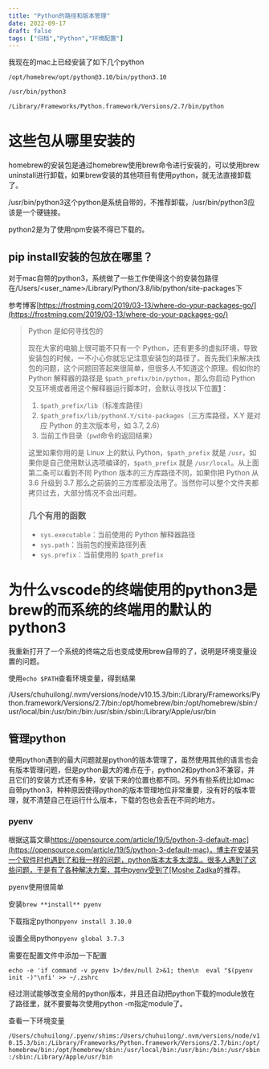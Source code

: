 ```yaml
---
title: "Python的路径和版本管理"
date: 2022-09-17
draft: false
tags: ["归档","Python","环境配置"]
---
```


我现在的mac上已经安装了如下几个python

```bash
/opt/homebrew/opt/python@3.10/bin/python3.10

/usr/bin/python3

/Library/Frameworks/Python.framework/Versions/2.7/bin/python
```

# **这些包从哪里安装的**

homebrew的安装包是通过homebrew使用brew命令进行安装的，可以使用brew uninstall进行卸载，如果brew安装的其他项目有使用python，就无法直接卸载了。

/usr/bin/python3这个python是系统自带的，不推荐卸载，/usr/bin/python3应该是一个硬链接。

python2是为了使用npm安装不得已下载的。

## **pip install安装的包放在哪里？**

对于mac自带的python3，系统做了一些工作使得这个的安装包路径在/Users/<user_name>/Library/Python/3.8/lib/python/site-packages下

参考博客[https://frostming.com/2019/03-13/where-do-your-packages-go/](https://frostming.com/2019/03-13/where-do-your-packages-go/)

> Python 是如何寻找包的
> 
> 
> 现在大家的电脑上很可能不只有一个 Python，还有更多的虚拟环境，导致安装包的时候，一不小心你就忘记注意安装包的路径了。首先我们来解决找包的问题，这个问题回答起来很简单，但很多人不知道这个原理。假如你的 Python 解释器的路径是 `$path_prefix/bin/python`，那么你启动 Python 交互环境或者用这个解释器运行脚本时，会默认寻找以下位置[1](https://frostming.com/2019/03-13/where-do-your-packages-go/#user-content-fn-1)：
> 
> 1. `$path_prefix/lib`（标准库路径）
> 2. `$path_prefix/lib/pythonX.Y/site-packages`（三方库路径，X.Y 是对应 Python 的主次版本号，如 3.7, 2.6）
> 3. 当前工作目录（`pwd`命令的返回结果）
> 
> 这里如果你用的是 Linux 上的默认 Python，`$path_prefix` 就是 `/usr`，如果你是自己使用默认选项编译的，`$path_prefix` 就是 `/usr/local`。从上面第二条可以看到不同 Python 版本的三方库路径不同，如果你把 Python 从 3.6 升级到 3.7 那么之前装的三方库都没法用了。当然你可以整个文件夹都拷贝过去，大部分情况不会出问题。
> 
> ### **几个有用的函数**
> 
> - `sys.executable`：当前使用的 Python 解释器路径
> - `sys.path`：当前包的搜索路径列表
> - `sys.prefix`：当前使用的 `$path_prefix`

# **为什么vscode的终端使用的python3是brew的而系统的终端用的默认的python3**

我重新打开了一个系统的终端之后也变成使用brew自带的了，说明是环境变量设置的问题。

使用`echo $PATH`查看环境变量，得到结果

/Users/chuhuilong/.nvm/versions/node/v10.15.3/bin:/Library/Frameworks/Python.framework/Versions/2.7/bin:/opt/homebrew/bin:/opt/homebrew/sbin:/usr/local/bin:/usr/bin:/bin:/usr/sbin:/sbin:/Library/Apple/usr/bin

## **管理python**

使用python遇到的最大问题就是python的版本管理了，虽然使用其他的语言也会有版本管理问题，但是python最大的难点在于，python2和python3不兼容，并且它们的安装方式还有多种，安装下来的位置也都不同。另外有些系统比如mac自带python3，种种原因使得python的版本管理地位非常重要，没有好的版本管理，就不清楚自己在运行什么版本，下载的包也会丢在不同的地方。

### **pyenv**

根据这篇文章[https://opensource.com/article/19/5/python-3-default-mac](https://opensource.com/article/19/5/python-3-default-mac)，博主在安装另一个软件时也遇到了和我一样的问题，python版本太多太混乱。很多人遇到了这些问题，于是有了各种解决方案，其中pyenv受到了[Moshe Zadka](https://opensource.com/users/moshez)的推荐。

pyenv使用很简单

安装`brew **install** pyenv`

下载指定python`pyenv install 3.10.0`

设置全局python`pyenv global 3.7.3`

需要在配置文件中添加一下配置

`echo -e 'if command -v pyenv 1>/dev/null 2>&1; then\n  eval "$(pyenv init -)"\nfi' >> ~/.zshrc`

经过测试能够改变全局的python版本，并且还自动把python下载的module放在了路径里，就不要要每次使用python -m指定module了。

查看一下环境变量

`/Users/chuhuilong/.pyenv/shims:/Users/chuhuilong/.nvm/versions/node/v10.15.3/bin:/Library/Frameworks/Python.framework/Versions/2.7/bin:/opt/homebrew/bin:/opt/homebrew/sbin:/usr/local/bin:/usr/bin:/bin:/usr/sbin:/sbin:/Library/Apple/usr/bin`